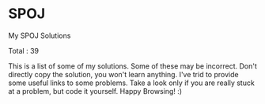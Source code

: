 SPOJ
====

My SPOJ Solutions

Total : 39

This is a list of some of my solutions. Some of these may be incorrect. 
Don't directly copy the solution, you won't learn anything. I've trid to provide some useful links to some problems. 
Take a look only if you are really stuck at a problem, but code it yourself. Happy Browsing! :)
